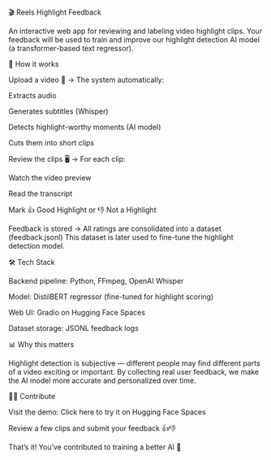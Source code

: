 🎬 Reels Highlight Feedback

An interactive web app for reviewing and labeling video highlight clips.
Your feedback will be used to train and improve our highlight detection AI model (a transformer-based text regressor).

🚀 How it works

Upload a video 🎥 → The system automatically:

Extracts audio

Generates subtitles (Whisper)

Detects highlight-worthy moments (AI model)

Cuts them into short clips

Review the clips 🖥️ → For each clip:

Watch the video preview

Read the transcript

Mark 👍 Good Highlight or 👎 Not a Highlight

Feedback is stored → All ratings are consolidated into a dataset (feedback.jsonl)
This dataset is later used to fine-tune the highlight detection model.

🛠️ Tech Stack

Backend pipeline: Python, FFmpeg, OpenAI Whisper

Model: DistilBERT regressor (fine-tuned for highlight scoring)

Web UI: Gradio
on Hugging Face Spaces

Dataset storage: JSONL feedback logs

📊 Why this matters

Highlight detection is subjective — different people may find different parts of a video exciting or important.
By collecting real user feedback, we make the AI model more accurate and personalized over time.

👩‍💻 Contribute

Visit the demo: Click here to try it on Hugging Face Spaces

Review a few clips and submit your feedback 👍👎

That’s it! You’ve contributed to training a better AI 🎉
